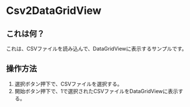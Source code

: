 # Csv2DataGridView

## これは何？

これは、CSVファイルを読み込んで、DataGridViewに表示するサンプルです。

## 操作方法

1. 選択ボタン押下で、CSVファイルを選択する。
2. 開始ボタン押下で、1で選択されたCSVファイルをDataGridViewに表示する。

